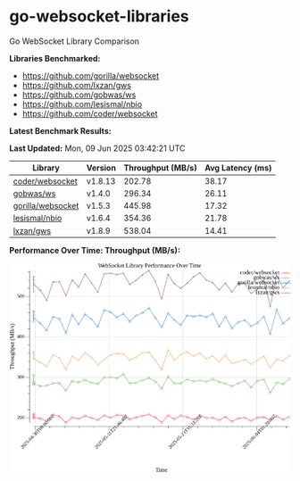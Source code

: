 # go-websocket-libraries

Go WebSocket Library Comparison

**Libraries Benchmarked:**

- https://github.com/gorilla/websocket
- https://github.com/lxzan/gws
- https://github.com/gobwas/ws
- https://github.com/lesismal/nbio
- https://github.com/coder/websocket

**Latest Benchmark Results:**

<!-- BENCHMARK_TABLE_START -->
**Last Updated:** Mon, 09 Jun 2025 03:42:21 UTC

| Library                                         | Version         | Throughput (MB/s) | Avg Latency (ms) |
| ----------------------------------------------- | --------------- | ----------------- | ---------------- |
| [coder/websocket](https://github.com/coder/websocket) | v1.8.13 | 202.78 | 38.17 |
| [gobwas/ws](https://github.com/gobwas/ws) | v1.4.0 | 296.34 | 26.11 |
| [gorilla/websocket](https://github.com/gorilla/websocket) | v1.5.3 | 445.98 | 17.32 |
| [lesismal/nbio](https://github.com/lesismal/nbio) | v1.6.4 | 354.36 | 21.78 |
| [lxzan/gws](https://github.com/lxzan/gws) | v1.8.9 | 538.04 | 14.41 |
<!-- BENCHMARK_TABLE_END -->

**Performance Over Time: Throughput (MB/s):**

![Benchmark Performance Graph](benchmark_performance.png)